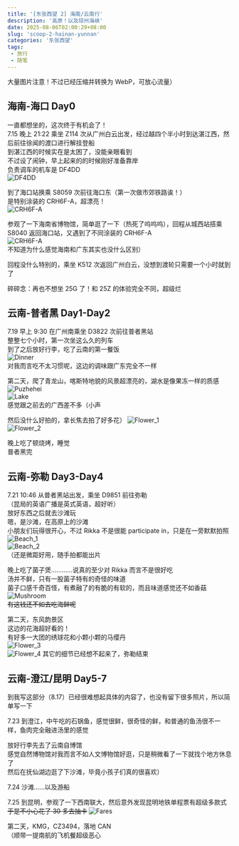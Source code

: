 ```yaml
---
title: '[东张西望 2] 海南/云南行'
description: '高原！以及琼州海峡'
date: 2025-08-06T02:00:29+08:00
slug: 'scoop-2-hainan-yunnan'
categories: '东张西望'
tags:
 - 旅行
 - 随笔
---
```


大量图片注意！不过已经压缩并转换为 WebP，可放心流量）

## 海南-海口 Day0

一直都想坐的，这次终于有机会了！  
7.15 晚上 21:22 乘坐 Z114 次从广州白云出发，经过越四个半小时到达湛江西，然后前往徐闻的渡口进行解挂登船  
到湛江西的时候实在是太困了，没能亲眼看到  
不过设了闹钟，早上起来的的时候刚好准备靠岸  
负责调车的机车是 DF4DD  
![DF4DD](DF4DD.webp)  

到了海口站换乘 S8059 次前往海口东（第一次做市郊铁路诶！）  
是特别涂装的 CRH6F-A，超漂亮！  
![CRH6F-A](CRH6F-A_1.webp)  

参观了一下海南省博物馆，简单逛了一下（热死了呜呜呜），回程从城西站搭乘 S8040 返回海口站，又遇到了不同涂装的 CRH6F-A  
![CRH6F-A](CRH6F-A_2.webp)    
不知道为什么感觉海南和广东其实也没什么区别）

回程没什么特别的，乘坐 K512 次返回广州白云，没想到渡轮只需要一个小时就到了  

碎碎念：再也不想坐 25G 了！和 25Z 的体验完全不同，超级烂

## 云南-普者黑 Day1-Day2

7.19 早上 9:30 在广州南乘坐 D3822 次前往普者黑站  
整整七个小时，第一次坐这么久的列车  
到了之后放好行李，吃了云南的第一餐饭  
![Dinner](Dinner.webp)  
对我而言吃不太习惯呢，这边的调味跟广东完全不一样  

第二天，爬了青龙山，喀斯特地貌的风景超漂亮的，湖水是像果冻一样的质感  
![Puzhehei](Puzhehei.webp)  
![Lake](Lake.webp)  
感觉跟之前去的广西差不多（小声  

然后没什么好拍的，拿长焦去拍了好多花）
![Flower_1](Flower_1.webp)  
![Flower_2](Flower_2.webp)  

晚上吃了顿烧烤，睡觉  
普者黑完

## 云南-弥勒 Day3-Day4

7.21 10:46 从普者黑站出发，乘坐 D9851 前往弥勒  
（昆局的英语广播是英式英语，超好听）  
放好东西之后就去沙滩玩  
嗯，是沙滩，在高原上的沙滩  
小朋友们玩得很开心，不过 Rikka 不是很能 participate in，只是在一旁默默拍照  
![Beach_1](Beach_1.webp)  
![Beach_2](Beach_2.webp)  
（还是微距好用，随手拍都能出片  

晚上吃了菌子煲…………说真的至少对 Rikka 而言不是很好吃  
汤并不鲜，只有一股菌子特有的奇怪的味道  
菌子口感千奇百怪，有煮融了的有脆的有软的，而且味道感觉还不如香菇  
![Mushroom](Mushroom.webp)  
~~有这钱还不如去吃海鲜呢~~  

第二天，东风韵景区  
这边的花海超好看的！  
有好多一大团的绣球花和小颗小颗的马缨丹  
![Flower_3](Flower_3.webp)  
![Flower_4](Flower_4.webp)
其它的细节已经想不起来了，弥勒结束

## 云南-澄江/昆明 Day5-7

到我写这部分（8.17）已经很难想起具体的内容了，也没有留下很多照片，所以简单写一下

7.23 到澄江，中午吃的石锅鱼，感觉很鲜，很奇怪的鲜，和普通的鱼汤很不一样，鱼肉完全融进汤里的感觉

放好行李先去了云南自博馆  
感觉自然博物馆对我而言不如人文博物馆好逛，只是稍微看了一下就找个地方休息了  
然后在抚仙湖边逛了下沙滩，毕竟小孩子们真的很喜欢）

7.24 沙滩……以及游船

7.25 到昆明，参观了一下西南联大，然后意外发现昆明地铁单程票有超级多款式  
~~于是不小心花了 30 多去抽卡~~
![Fares](Fares.webp)

第二天，KMG，CZ3494，落地 CAN  
（顺带一提南航的飞机餐超级恶心